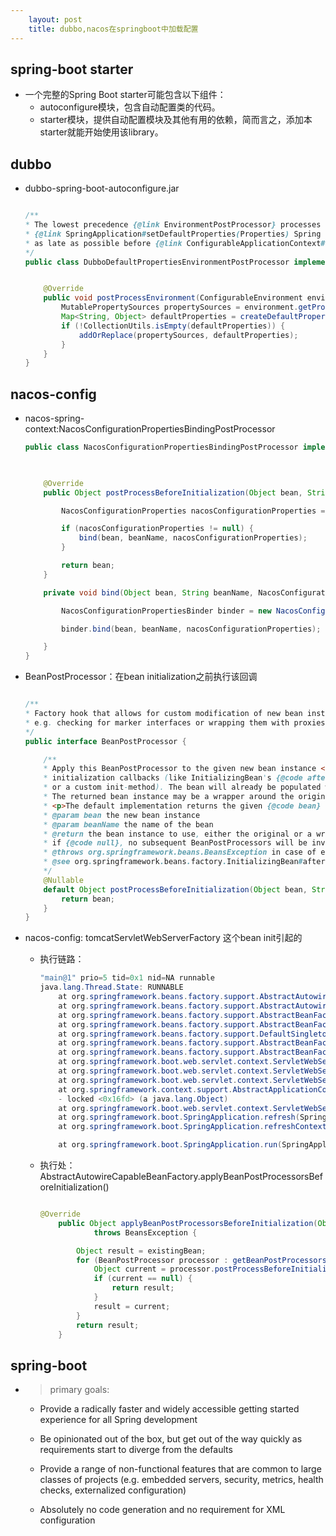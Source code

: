 ```yaml
---
    layout: post
    title: dubbo,nacos在springboot中加载配置
---
```



## spring-boot starter
- 一个完整的Spring Boot starter可能包含以下组件：
    * autoconfigure模块，包含自动配置类的代码。
    * starter模块，提供自动配置模块及其他有用的依赖，简而言之，添加本starter就能开始使用该library。


## dubbo
- dubbo-spring-boot-autoconfigure.jar  
    ```java

    /**
    * The lowest precedence {@link EnvironmentPostProcessor} processes
    * {@link SpringApplication#setDefaultProperties(Properties) Spring Boot default properties} for Dubbo
    * as late as possible before {@link ConfigurableApplicationContext#refresh() application context refresh}.
    */
    public class DubboDefaultPropertiesEnvironmentPostProcessor implements EnvironmentPostProcessor, Ordered {


        @Override
        public void postProcessEnvironment(ConfigurableEnvironment environment, SpringApplication application) {
            MutablePropertySources propertySources = environment.getPropertySources();
            Map<String, Object> defaultProperties = createDefaultProperties(environment);
            if (!CollectionUtils.isEmpty(defaultProperties)) {
                addOrReplace(propertySources, defaultProperties);
            }
        }
    }
    ```

## nacos-config
- nacos-spring-context:NacosConfigurationPropertiesBindingPostProcessor

    ```java
    public class NacosConfigurationPropertiesBindingPostProcessor implements BeanPostProcessor, ApplicationContextAware {

        

        @Override
        public Object postProcessBeforeInitialization(Object bean, String beanName) throws BeansException {

            NacosConfigurationProperties nacosConfigurationProperties = findAnnotation(bean.getClass(), NacosConfigurationProperties.class);

            if (nacosConfigurationProperties != null) {
                bind(bean, beanName, nacosConfigurationProperties);
            }

            return bean;
        }

        private void bind(Object bean, String beanName, NacosConfigurationProperties nacosConfigurationProperties) {

            NacosConfigurationPropertiesBinder binder = new NacosConfigurationPropertiesBinder(applicationContext);

            binder.bind(bean, beanName, nacosConfigurationProperties);

        }
    }

    ```

- BeanPostProcessor：在bean initialization之前执行该回调
    ```java

    /**
    * Factory hook that allows for custom modification of new bean instances,
    * e.g. checking for marker interfaces or wrapping them with proxies.
    */
    public interface BeanPostProcessor {

        /**
        * Apply this BeanPostProcessor to the given new bean instance <i>before</i> any bean
        * initialization callbacks (like InitializingBean's {@code afterPropertiesSet}
        * or a custom init-method). The bean will already be populated with property values.
        * The returned bean instance may be a wrapper around the original.
        * <p>The default implementation returns the given {@code bean} as-is.
        * @param bean the new bean instance
        * @param beanName the name of the bean
        * @return the bean instance to use, either the original or a wrapped one;
        * if {@code null}, no subsequent BeanPostProcessors will be invoked
        * @throws org.springframework.beans.BeansException in case of errors
        * @see org.springframework.beans.factory.InitializingBean#afterPropertiesSet
        */
        @Nullable
        default Object postProcessBeforeInitialization(Object bean, String beanName) throws BeansException {
            return bean;
        }
    }
    ```
- nacos-config: tomcatServletWebServerFactory 这个bean init引起的
    * 执行链路：
        ```java
        "main@1" prio=5 tid=0x1 nid=NA runnable
        java.lang.Thread.State: RUNNABLE
            at org.springframework.beans.factory.support.AbstractAutowireCapableBeanFactory.doCreateBean(AbstractAutowireCapableBeanFactory.java:576)
            at org.springframework.beans.factory.support.AbstractAutowireCapableBeanFactory.createBean(AbstractAutowireCapableBeanFactory.java:498)
            at org.springframework.beans.factory.support.AbstractBeanFactory.lambda$doGetBean$0(AbstractBeanFactory.java:320)
            at org.springframework.beans.factory.support.AbstractBeanFactory$$Lambda$132.992086987.getObject(Unknown Source:-1)
            at org.springframework.beans.factory.support.DefaultSingletonBeanRegistry.getSingleton(DefaultSingletonBeanRegistry.java:222)
            at org.springframework.beans.factory.support.AbstractBeanFactory.doGetBean(AbstractBeanFactory.java:318)
            at org.springframework.beans.factory.support.AbstractBeanFactory.getBean(AbstractBeanFactory.java:204)
            at org.springframework.boot.web.servlet.context.ServletWebServerApplicationContext.getWebServerFactory(ServletWebServerApplicationContext.java:216)
            at org.springframework.boot.web.servlet.context.ServletWebServerApplicationContext.createWebServer(ServletWebServerApplicationContext.java:180)
            at org.springframework.boot.web.servlet.context.ServletWebServerApplicationContext.onRefresh(ServletWebServerApplicationContext.java:154)
            at org.springframework.context.support.AbstractApplicationContext.refresh(AbstractApplicationContext.java:540)
            - locked <0x16fd> (a java.lang.Object)
            at org.springframework.boot.web.servlet.context.ServletWebServerApplicationContext.refresh(ServletWebServerApplicationContext.java:142)
            at org.springframework.boot.SpringApplication.refresh(SpringApplication.java:775)
            at org.springframework.boot.SpringApplication.refreshContext(SpringApplication.java:397)

            at org.springframework.boot.SpringApplication.run(SpringApplication.java:1248)

        ```

    * 执行处：AbstractAutowireCapableBeanFactory.applyBeanPostProcessorsBeforeInitialization()
        ```java

        @Override
            public Object applyBeanPostProcessorsBeforeInitialization(Object existingBean, String beanName)
                    throws BeansException {

                Object result = existingBean;
                for (BeanPostProcessor processor : getBeanPostProcessors()) {
                    Object current = processor.postProcessBeforeInitialization(result, beanName);
                    if (current == null) {
                        return result;
                    }
                    result = current;
                }
                return result;
            }

        ```


## spring-boot 
- > primary goals:
    * Provide a radically faster and widely accessible getting started experience for all Spring development

    * Be opinionated out of the box, but get out of the way quickly as requirements start to diverge from the defaults

    * Provide a range of non-functional features that are common to large classes of projects (e.g. embedded servers, security, metrics, health checks, externalized configuration)

    * Absolutely no code generation and no requirement for XML configuration

